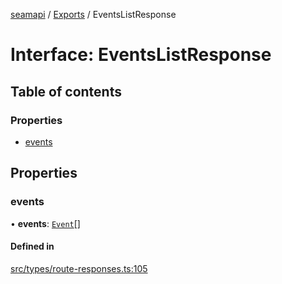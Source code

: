 [seamapi](../README.md) / [Exports](../modules.md) / EventsListResponse

# Interface: EventsListResponse

## Table of contents

### Properties

- [events](EventsListResponse.md#events)

## Properties

### events

• **events**: [`Event`](../modules.md#event)[]

#### Defined in

[src/types/route-responses.ts:105](https://github.com/seamapi/javascript/blob/main/src/types/route-responses.ts#L105)
